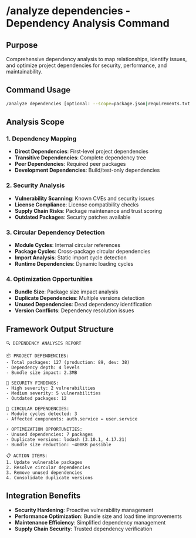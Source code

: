 # /analyze dependencies - Dependency Analysis Command

## Purpose
Comprehensive dependency analysis to map relationships, identify issues, and optimize project dependencies for security, performance, and maintainability.

## Command Usage
```bash
/analyze dependencies [optional: --scope=package.json|requirements.txt|go.mod|Cargo.toml]
```

## Analysis Scope

### 1. Dependency Mapping
- **Direct Dependencies**: First-level project dependencies
- **Transitive Dependencies**: Complete dependency tree
- **Peer Dependencies**: Required peer packages
- **Development Dependencies**: Build/test-only dependencies

### 2. Security Analysis
- **Vulnerability Scanning**: Known CVEs and security issues
- **License Compliance**: License compatibility checks
- **Supply Chain Risks**: Package maintenance and trust scoring
- **Outdated Packages**: Security patches available

### 3. Circular Dependency Detection
- **Module Cycles**: Internal circular references
- **Package Cycles**: Cross-package circular dependencies
- **Import Analysis**: Static import cycle detection
- **Runtime Dependencies**: Dynamic loading cycles

### 4. Optimization Opportunities
- **Bundle Size**: Package size impact analysis
- **Duplicate Dependencies**: Multiple versions detection
- **Unused Dependencies**: Dead dependency identification
- **Version Conflicts**: Dependency resolution issues

## Framework Output Structure

```
🔍 DEPENDENCY ANALYSIS REPORT

📦 PROJECT DEPENDENCIES:
- Total packages: 127 (production: 89, dev: 38)
- Dependency depth: 4 levels
- Bundle size impact: 2.3MB

🚨 SECURITY FINDINGS:
- High severity: 2 vulnerabilities
- Medium severity: 5 vulnerabilities
- Outdated packages: 12

🔄 CIRCULAR DEPENDENCIES:
- Module cycles detected: 3
- Affected components: auth.service ↔ user.service

⚡ OPTIMIZATION OPPORTUNITIES:
- Unused dependencies: 7 packages
- Duplicate versions: lodash (3.10.1, 4.17.21)
- Bundle size reduction: ~400KB possible

📋 ACTION ITEMS:
1. Update vulnerable packages
2. Resolve circular dependencies
3. Remove unused dependencies
4. Consolidate duplicate versions
```

## Integration Benefits
- **Security Hardening**: Proactive vulnerability management
- **Performance Optimization**: Bundle size and load time improvements  
- **Maintenance Efficiency**: Simplified dependency management
- **Supply Chain Security**: Trusted dependency verification